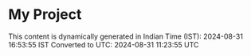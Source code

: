 # My Project

This content is dynamically generated in Indian Time (IST): 2024-08-31 16:53:55 IST
Converted to UTC: 2024-08-31 11:23:55 UTC
